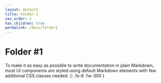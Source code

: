 ```yaml
---
layout: default
title: Folder-1
nav_order: 1
has_children: true
permalink: /docs/folder1
---
```


# Folder #1
To make it as easy as possible to write documentation in plain Markdown, most UI components are styled using default Markdown elements with few additional CSS classes needed.
{: .fs-6 .fw-300 }